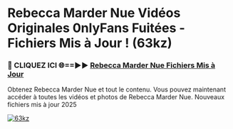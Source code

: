 # Rebecca Marder Nue Vidéos Originales 0nlyFans Fuitées - Fichiers Mis à Jour ! (63kz)

<h3>🔴 CLIQUEZ ICI 🌐==►► <a href="https://tinyurl.com/2pmr4ezf" rel="nofollow">Rebecca Marder Nue Fichiers Mis à Jour</a></h3>

Obtenez Rebecca Marder Nue et tout le contenu. Vous pouvez maintenant accéder à toutes les vidéos et photos de Rebecca Marder Nue. Nouveaux fichiers mis à jour 2025

[![63kz](https://i.imgur.com/6SNvagu.gif)](https://tinyurl.com/2pmr4ezf)
